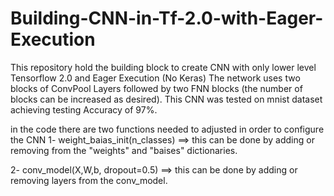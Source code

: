 # Building-CNN-in-Tf-2.0-with-Eager-Execution
This repository hold the building block to create CNN with only lower level Tensorflow 2.0 and Eager Execution (No Keras)
The network uses two blocks of ConvPool Layers followed by two FNN blocks (the number of blocks can be increased as desired).
This CNN was tested on mnist dataset achieving testing Accuracy of 97%. 

in the code there are two functions needed to adjusted in order to configure the CNN
1- weight_baias_init(n_classes) ==> this can be done by adding or removing from the "weights" and "baises" dictionaries.

2- conv_model(X,W,b, dropout=0.5) ==> this can be done by adding or removing layers from the conv_model.
